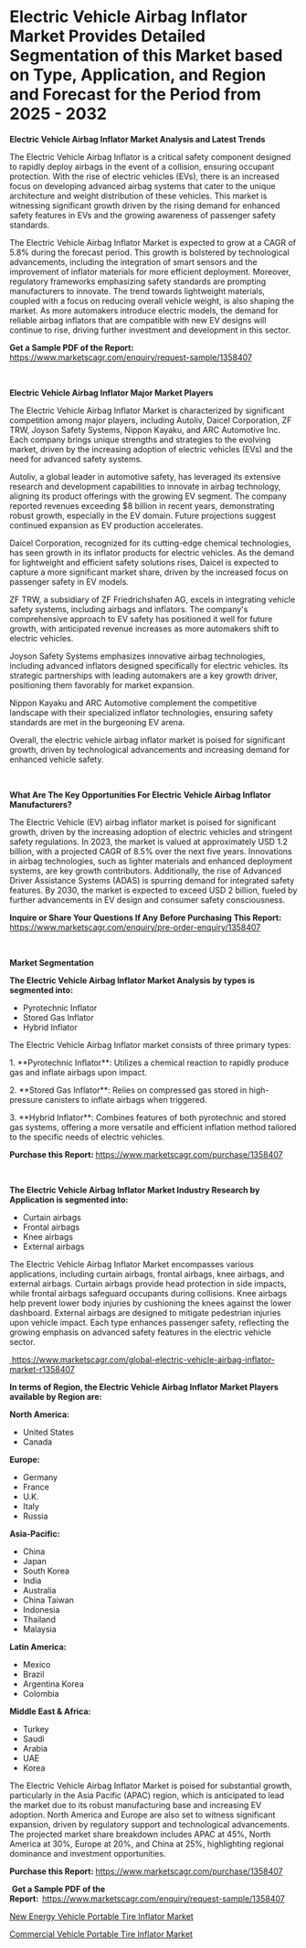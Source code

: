 <p><h1>Electric Vehicle Airbag Inflator Market Provides Detailed Segmentation of this Market based on Type, Application, and Region and Forecast for the Period from 2025 - 2032</h1></p><p><strong>Electric Vehicle Airbag Inflator Market Analysis and Latest Trends</strong></p>
<p><p>The Electric Vehicle Airbag Inflator is a critical safety component designed to rapidly deploy airbags in the event of a collision, ensuring occupant protection. With the rise of electric vehicles (EVs), there is an increased focus on developing advanced airbag systems that cater to the unique architecture and weight distribution of these vehicles. This market is witnessing significant growth driven by the rising demand for enhanced safety features in EVs and the growing awareness of passenger safety standards.</p><p>The Electric Vehicle Airbag Inflator Market is expected to grow at a CAGR of 5.8% during the forecast period. This growth is bolstered by technological advancements, including the integration of smart sensors and the improvement of inflator materials for more efficient deployment. Moreover, regulatory frameworks emphasizing safety standards are prompting manufacturers to innovate. The trend towards lightweight materials, coupled with a focus on reducing overall vehicle weight, is also shaping the market. As more automakers introduce electric models, the demand for reliable airbag inflators that are compatible with new EV designs will continue to rise, driving further investment and development in this sector.</p></p>
<p><strong>Get a Sample PDF of the Report:&nbsp;</strong> <a href="https://www.marketscagr.com/enquiry/request-sample/1358407?utm_campaign=2114&utm_medium=2&utm_source=Github&utm_content=ia&utm_term=30032025&utm_id=electric-vehicle-airbag-inflator">https://www.marketscagr.com/enquiry/request-sample/1358407</a></p>
<p>&nbsp;</p>
<p><strong>Electric Vehicle Airbag Inflator Major Market Players</strong></p>
<p><p>The Electric Vehicle Airbag Inflator Market is characterized by significant competition among major players, including Autoliv, Daicel Corporation, ZF TRW, Joyson Safety Systems, Nippon Kayaku, and ARC Automotive Inc. Each company brings unique strengths and strategies to the evolving market, driven by the increasing adoption of electric vehicles (EVs) and the need for advanced safety systems.</p><p>Autoliv, a global leader in automotive safety, has leveraged its extensive research and development capabilities to innovate in airbag technology, aligning its product offerings with the growing EV segment. The company reported revenues exceeding $8 billion in recent years, demonstrating robust growth, especially in the EV domain. Future projections suggest continued expansion as EV production accelerates.</p><p>Daicel Corporation, recognized for its cutting-edge chemical technologies, has seen growth in its inflator products for electric vehicles. As the demand for lightweight and efficient safety solutions rises, Daicel is expected to capture a more significant market share, driven by the increased focus on passenger safety in EV models.</p><p>ZF TRW, a subsidiary of ZF Friedrichshafen AG, excels in integrating vehicle safety systems, including airbags and inflators. The company's comprehensive approach to EV safety has positioned it well for future growth, with anticipated revenue increases as more automakers shift to electric vehicles.</p><p>Joyson Safety Systems emphasizes innovative airbag technologies, including advanced inflators designed specifically for electric vehicles. Its strategic partnerships with leading automakers are a key growth driver, positioning them favorably for market expansion.</p><p>Nippon Kayaku and ARC Automotive complement the competitive landscape with their specialized inflator technologies, ensuring safety standards are met in the burgeoning EV arena.</p><p>Overall, the electric vehicle airbag inflator market is poised for significant growth, driven by technological advancements and increasing demand for enhanced vehicle safety.</p></p>
<p>&nbsp;</p>
<p><strong>What Are The Key Opportunities For Electric Vehicle Airbag Inflator Manufacturers?</strong></p>
<p><p>The Electric Vehicle (EV) airbag inflator market is poised for significant growth, driven by the increasing adoption of electric vehicles and stringent safety regulations. In 2023, the market is valued at approximately USD 1.2 billion, with a projected CAGR of 8.5% over the next five years. Innovations in airbag technologies, such as lighter materials and enhanced deployment systems, are key growth contributors. Additionally, the rise of Advanced Driver Assistance Systems (ADAS) is spurring demand for integrated safety features. By 2030, the market is expected to exceed USD 2 billion, fueled by further advancements in EV design and consumer safety consciousness.</p></p>
<p><strong>Inquire or Share Your Questions If Any Before Purchasing This Report:</strong> <a href="https://www.marketscagr.com/enquiry/pre-order-enquiry/1358407?utm_campaign=2114&utm_medium=2&utm_source=Github&utm_content=ia&utm_term=30032025&utm_id=electric-vehicle-airbag-inflator">https://www.marketscagr.com/enquiry/pre-order-enquiry/1358407</a></p>
<p>&nbsp;</p>
<p><strong>Market Segmentation</strong></p>
<p><strong>The Electric Vehicle Airbag Inflator Market Analysis by types is segmented into:</strong></p>
<p><ul><li>Pyrotechnic Inflator</li><li>Stored Gas Inflator</li><li>Hybrid Inflator</li></ul></p>
<p><p>The Electric Vehicle Airbag Inflator market consists of three primary types: </p><p>1. **Pyrotechnic Inflator**: Utilizes a chemical reaction to rapidly produce gas and inflate airbags upon impact. </p><p>2. **Stored Gas Inflator**: Relies on compressed gas stored in high-pressure canisters to inflate airbags when triggered. </p><p>3. **Hybrid Inflator**: Combines features of both pyrotechnic and stored gas systems, offering a more versatile and efficient inflation method tailored to the specific needs of electric vehicles.</p></p>
<p><strong>Purchase this Report:&nbsp;</strong><a href="https://www.marketscagr.com/purchase/1358407?utm_campaign=2114&utm_medium=2&utm_source=Github&utm_content=ia&utm_term=30032025&utm_id=electric-vehicle-airbag-inflator">https://www.marketscagr.com/purchase/1358407</a></p>
<p>&nbsp;</p>
<p><strong>The Electric Vehicle Airbag Inflator Market Industry Research by Application is segmented into:</strong></p>
<p><ul><li>Curtain airbags</li><li>Frontal airbags</li><li>Knee airbags</li><li>External airbags</li></ul></p>
<p><p>The Electric Vehicle Airbag Inflator Market encompasses various applications, including curtain airbags, frontal airbags, knee airbags, and external airbags. Curtain airbags provide head protection in side impacts, while frontal airbags safeguard occupants during collisions. Knee airbags help prevent lower body injuries by cushioning the knees against the lower dashboard. External airbags are designed to mitigate pedestrian injuries upon vehicle impact. Each type enhances passenger safety, reflecting the growing emphasis on advanced safety features in the electric vehicle sector.</p></p>
<p><a href="https://www.marketscagr.com/global-electric-vehicle-airbag-inflator-market-r1358407?utm_campaign=2114&utm_medium=2&utm_source=Github&utm_content=ia&utm_term=30032025&utm_id=electric-vehicle-airbag-inflator">&nbsp;https://www.marketscagr.com/global-electric-vehicle-airbag-inflator-market-r1358407</a></p>
<p><strong>In terms of Region, the Electric Vehicle Airbag Inflator Market Players available by Region are:</strong></p>
<p>
    <p> <strong> North America: </strong>
        <ul>
            <li>United States</li>
            <li>Canada</li>
        </ul>
        </p> 
    <p> <strong> Europe: </strong>
        <ul>
            <li>Germany</li>
            <li>France</li>
            <li>U.K.</li>
            <li>Italy</li>
            <li>Russia</li>
        </ul>
        </p> 
    <p> <strong> Asia-Pacific: </strong>
        <ul>
            <li>China</li>
            <li>Japan</li>
            <li>South Korea</li>
            <li>India</li>
            <li>Australia</li>
            <li>China Taiwan</li>
            <li>Indonesia</li>
            <li>Thailand</li>
            <li>Malaysia</li>
        </ul>
        </p> 
    <p> <strong> Latin America: </strong>
        <ul>
            <li>Mexico</li>
            <li>Brazil</li>
            <li>Argentina Korea</li>
            <li>Colombia</li>
        </ul>
        </p> 
    <p> <strong> Middle East & Africa: </strong>
        <ul>
            <li>Turkey</li>
            <li>Saudi</li>
            <li>Arabia</li>
            <li>UAE</li>
            <li>Korea</li>
        </ul>
    </p>
    </p>
<p><p>The Electric Vehicle Airbag Inflator Market is poised for substantial growth, particularly in the Asia Pacific (APAC) region, which is anticipated to lead the market due to its robust manufacturing base and increasing EV adoption. North America and Europe are also set to witness significant expansion, driven by regulatory support and technological advancements. The projected market share breakdown includes APAC at 45%, North America at 30%, Europe at 20%, and China at 25%, highlighting regional dominance and investment opportunities.</p></p>
<p><strong>Purchase this Report: </strong><a href="https://www.marketscagr.com/purchase/1358407?utm_campaign=2114&utm_medium=2&utm_source=Github&utm_content=ia&utm_term=30032025&utm_id=electric-vehicle-airbag-inflator">https://www.marketscagr.com/purchase/1358407</a></p>
<p>&nbsp;<strong>Get a Sample PDF of the Report:&nbsp;&nbsp;</strong><a href="https://www.marketscagr.com/enquiry/request-sample/1358407?utm_campaign=2114&utm_medium=2&utm_source=Github&utm_content=ia&utm_term=30032025&utm_id=electric-vehicle-airbag-inflator">https://www.marketscagr.com/enquiry/request-sample/1358407</a></p>
<p><strong></strong></p>
<p><p><a href="https://github.com/pizolina/Market-Research-Report-List-7/blob/main/new-energy-vehicle-portable-tire-inflator-market.md?utm_campaign=2114&utm_medium=2&utm_source=Github&utm_content=ia&utm_term=30032025&utm_id=electric-vehicle-airbag-inflator">New Energy Vehicle Portable Tire Inflator Market</a></p><p><a href="https://github.com/krookplier6h/Market-Research-Report-List-1/blob/main/commercial-vehicle-portable-tire-inflator-market.md?utm_campaign=2114&utm_medium=2&utm_source=Github&utm_content=ia&utm_term=30032025&utm_id=electric-vehicle-airbag-inflator">Commercial Vehicle Portable Tire Inflator Market</a></p></p>